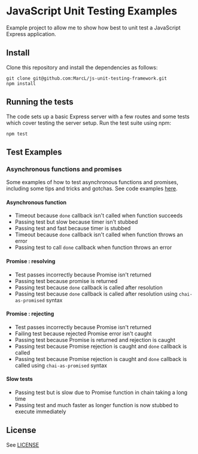 # JavaScript Unit Testing Examples

Example project to allow me to show how best to unit test a JavaScript Express application.

## Install

Clone this repository and install the dependencies as follows:

```
git clone git@github.com:MarcL/js-unit-testing-framework.git
npm install
```

## Running the tests

The code sets up a basic Express server with a few routes and some tests which cover testing the server setup. Run the test suite using npm:

```
npm test
```

## Test Examples

### Asynchronous functions and promises

Some examples of how to test asynchronous functions and promises, including some tips and tricks and gotchas. See code examples [here](https://github.com/MarcL/js-unit-testing-examples/test/examples/asychronous.test.js).

#### Asynchronous function
- Timeout because `done` callback isn't called when function succeeds
- Passing test but slow because timer isn't stubbed
- Passing test and fast because timer is stubbed
- Timeout because `done` callback isn't called when function throws an error
- Passing test to call `done` callback when function throws an error

#### Promise : resolving
- Test passes incorrectly because Promise isn't returned
- Passing test because promise is returned
- Passing test because `done` callback is called after resolution
- Passing test because `done` callback is called after resolution using `chai-as-promised` syntax

#### Promise : rejecting
- Test passes incorrectly because Promise isn't returned
- Failing test because rejected Promise error isn't caught
- Passing test because Promise is returned and rejection is caught
- Passing test because Promise rejection is caught and `done` callback is called
- Passing test because Promise rejection is caught and `done` callback is called using `chai-as-promised` syntax

#### Slow tests
- Passing test but is slow due to Promise function in chain taking a long time
- Passing test and much faster as longer function is now stubbed to execute immediately

## License

See [LICENSE](LICENSE)
